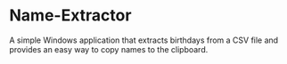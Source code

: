 # Name-Extractor
A simple Windows application that extracts birthdays from a CSV file and provides an easy way to copy names to the clipboard.
